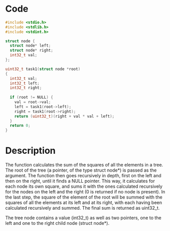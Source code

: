# Code

```c
#include <stdio.h>
#include <stdlib.h>
#include <stdint.h>

struct node {
  struct node* left;
  struct node* right;
  int32_t val;
};

uint32_t task1(struct node *root)
{
  int32_t val;
  int32_t left;
  int32_t right;
  
  if (root != NULL) {
    val = root->val;
    left = task1(root->left);
    right = task1(root->right);
    return (uint32_t)(right + val * val + left);
  }
  return 0;
}
```

# Description

The function calculates the sum of the squares of all the elements in a tree. 
The root of the tree (a pointer, of the type struct node*) is passed as the argument. 
The function then goes recursively in depth, first on the left and then on the right, until it finds a NULL pointer. 
This way, it calculates for each node its own square, and sums it with the ones calculated recursively for the nodes on the left and the right (0 is returned if no node is present). 
In the last step, the square of the element of the root will be summed with the squares of all the elements at its left and at its right, with each having been calculated recursively and summed.
The final sum is returned as uint32_t. 

The tree node contains a value (int32_t) as well as two pointers, one to the left and one to the right child node (struct node*).
